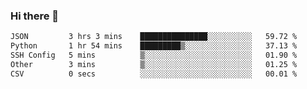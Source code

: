 ### Hi there 👋

<!--START_SECTION:waka-->

```txt
JSON         3 hrs 3 mins    ███████████████░░░░░░░░░░   59.72 %
Python       1 hr 54 mins    █████████▒░░░░░░░░░░░░░░░   37.13 %
SSH Config   5 mins          ▒░░░░░░░░░░░░░░░░░░░░░░░░   01.90 %
Other        3 mins          ▒░░░░░░░░░░░░░░░░░░░░░░░░   01.25 %
CSV          0 secs          ░░░░░░░░░░░░░░░░░░░░░░░░░   00.01 %
```

<!--END_SECTION:waka-->
